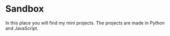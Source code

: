 # Sandbox
In this place you will find my mini projects. The projects are made in Python and JavaScript.
